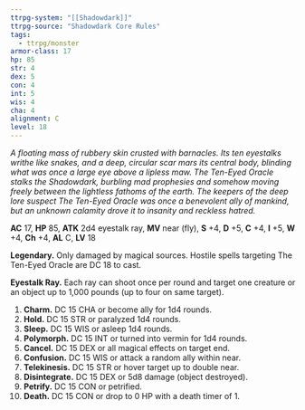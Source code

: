 ```yaml
---
ttrpg-system: "[[Shadowdark]]"
ttrpg-source: "Shadowdark Core Rules"
tags:
  - ttrpg/monster
armor-class: 17
hp: 85
str: 4
dex: 5
con: 4
int: 5
wis: 4
cha: 4
alignment: C
level: 18
---
```

*A floating mass of rubbery skin crusted with barnacles. Its ten
eyestalks writhe like snakes, and a deep, circular scar mars its
central body, blinding what was once a large eye above a lipless
maw. The Ten-Eyed Oracle stalks the Shadowdark, burbling mad
prophesies and somehow moving freely between the lightless
fathoms of the earth. The keepers of the deep lore suspect The
Ten-Eyed Oracle was once a benevolent ally of mankind, but an
unknown calamity drove it to insanity and reckless hatred.*

**AC** 17, **HP** 85, **ATK** 2d4 eyestalk ray, **MV** near (fly), **S** +4, **D** +5, **C** +4, **I** +5, **W** +4, **Ch** +4, **AL** C, **LV** 18

**Legendary.** Only damaged by magical sources. Hostile spells
targeting The Ten-Eyed Oracle are DC 18 to cast.

**Eyestalk Ray.** Each ray can shoot once per round and target one
creature or an object up to 1,000 pounds (up to four on same target).
1. **Charm.** DC 15 CHA or become ally for 1d4 rounds.
2. **Hold.** DC 15 STR or paralyzed 1d4 rounds.
3. **Sleep.** DC 15 WIS or asleep 1d4 rounds.
4. **Polymorph.** DC 15 INT or turned into vermin for 1d4 rounds.
5. **Cancel.** DC 15 DEX or all magical effects on target end.
6. **Confusion.** DC 15 WIS or attack a random ally within near.
7. **Telekinesis.** DC 15 STR or hover target up to double near.
8. **Disintegrate.** DC 15 DEX or 5d8 damage (object destroyed).
9. **Petrify.** DC 15 CON or petrified.
10. **Death.** DC 15 CON or drop to 0 HP with a death timer of 1.

